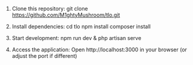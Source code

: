 1. Clone this repository:
git clone https://github.com/M1ghtyMushroom/tlo.git

2. Install dependencies:
cd tlo
npm install
composer install

3. Start development:
npm run dev & php artisan serve

4. Access the application:
Open http://localhost:3000 in your browser (or adjust the port if different)
